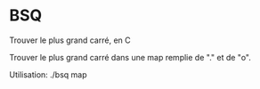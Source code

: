 # BSQ

Trouver le plus grand carré, en C

Trouver le plus grand carré dans une map remplie de "." et de "o".

Utilisation: ./bsq map
